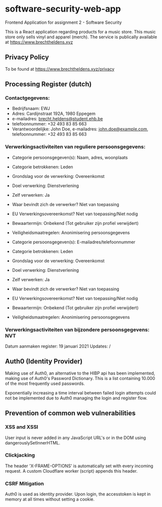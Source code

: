 # software-security-web-app

Frontend Application for assignment 2 - Software Security

This is a React application regarding products for a music store. This music store only sells vinyl and apparel (merch). The service is publically available at https://www.brechtheldens.xyz

## Privacy Policy

To be found at https://www.brechtheldens.xyz/privacy

## Processing Register (dutch)

### Contactgegevens:

- Bedrijfsnaam: EWJ
- Adres: Cardijnstraat 192A, 1980 Eppegem
- e-mailadres: brecht.heldens@student.ehb.be
- telefoonnummer: +32 493 83 85 663
- Verantwoordelijke: John Doe, e-mailadres: john.doe@example.com, telefoonnummer: +32 493 83 85 663

### Verwerkingsactiviteiten van reguliere persoonsgegevens:

- Categorie persoonsgegeven(s): Naam, adres, woonplaats
- Categorie betrokkenen: Leden
- Grondslag voor de verwerking: Overeenkomst
- Doel verwerking: Dienstverlening
- Zelf verwerken: Ja
- Waar bevindt zich de verwerker? Niet van toepassing
- EU Verwerkingsovereenkomst? Niet van toepassing/Niet nodig
- Bewaartermijn: Onbekend (Tot gebruiker zijn profiel verwijdert)
- Veiligheidsmaatregelen: Anonimisering persoonsgegevens

- Categorie persoonsgegeven(s): E-mailadres/telefoonnummer
- Categorie betrokkenen: Leden
- Grondslag voor de verwerking: Overeenkomst
- Doel verwerking: Dienstverlening
- Zelf verwerken: Ja
- Waar bevindt zich de verwerker? Niet van toepassing
- EU Verwerkingsovereenkomst? Niet van toepassing/Niet nodig
- Bewaartermijn: Onbekend (Tot gebruiker zijn profiel verwijdert)
- Veiligheidsmaatregelen: Anonimisering persoonsgegevens

### Verwerkingsactiviteiten van bijzondere persoonsgegevens: NVT

Datum aanmaken register: 19 januari 2021
Updates: /

## Auth0 (Identity Provider)

Making use of Auth0, an alternative to the HIBP api has been implemented, making use of Auth0's Password Dictionary. This is a list containing 10.000 of the most frequently used passwords.

Exponentially increasing a time interval between failed login attempts could not be implemented due to Auth0 managing the login and register flow.

## Prevention of common web vulnerabilities

### XSS and XSSI

User input is never added in any JavaScript URL's or in the DOM using dangerouslySetInnerHTML.

### Clickjacking

The header 'X-FRAME-OPTIONS' is automatically set with every incoming request. A custom Cloudflare worker (script) appends this header.

### CSRF Mitigation

Auth0 is used as identity provider. Upon login, the accesstoken is kept in memory at all times without setting a cookie.
